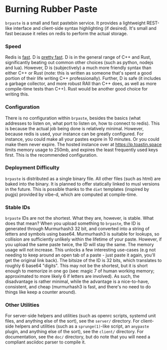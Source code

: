 Burning Rubber Paste
====================

`brpaste` is a small and fast pastebin service.
It provides a lightweight REST-like interface and client-side syntax highlighting (if desired).
It's small and fast because it relies on redis to perform the actual storage.

### Speed
Redis is [fast](https://redis.io/topics/benchmarks).
D is [pretty fast](https://github.com/kostya/benchmarks).
D is in the general range of C++ and Rust, significantly beating out common other choices (such as python, nodejs and lua).
However, D is (subjectively) a much more friendly syntax than either C++ or Rust (note: this is written as someone that's spent a good portion of their life writing C++ professionally).
Further, D is safe (it includes a garbage collector, and more robust RAII than C++ does, as well as more compile-time tests than C++).
Rust would be another good choice for writing this.

### Configuration
There is no configuration within `brpaste`, besides the basics (what addresses to listen on, what port to listen on, how to connect to redis).
This is because the actual job being done is relatively minimal.
However, because redis is used, your instance can be greatly configured.
For instance, you could make all your pastes expire in 10 minutes.
Or you could make them never expire.
The hosted instance over at https://p.toastin.space limits memory usage to 250mb, and expires the least frequently used keys first.
This is the recommended configuration.

### Deployment Difficulty
`brpaste` is distributed as a single binary file.
All other files (such as html) are baked into the binary.
It is planned to offer statically linked to musl versions in the future.
This is possible thanks to the `diet` templates (inspired by pugjs) provided by vibe-d, which are computed at compile-time.

### Stable IDs
`brpaste` IDs are not the shortest.
What they are, however, is stable.
What does that mean?
When you upload something to `brpaste`, the ID is generated through Murmurhash3 32 bit, and converted into a string of letters and symbols using base64.
Murmurhash3 is suitable for lookups, so collision are sufficiently unlikely within the lifetime of your paste.
However, if you upload the same paste twice, the ID will stay the same.
The memory usage will not increase.
This unlocks a few interesting use-cases (e.g not needing to keep around an open tab of a paste - just paste it again, you'll get the original link back).
The bitsize of the ID is 32 bits, which translates to roughly 6 base64 "digits".
This may not be the shortest, but it is short enough to memorize in one go (see: magic 7 of human working memory; approximated to more likely 6 if letters are involved).
As such, the disadvantage is rather minimal, while the advantage is a nice-to-have, consistent, and cheap (murmurhash3 is fast, and there's no need to do things like keep a counter around).

### Other Utilities
For server-side helpers and utilities (such as openrc scripts, systemd unit files, and anything else of the sort), see the `server/` directory.
For client-side helpers and utilities (such as a `sprunge(1)`-like script, an `anypaste` plugin, and anything else of the sort), see the `client/` directory.
For documentation, see the `doc/` directory, but do note that you will need a compliant asciidoc parser to compile it.

